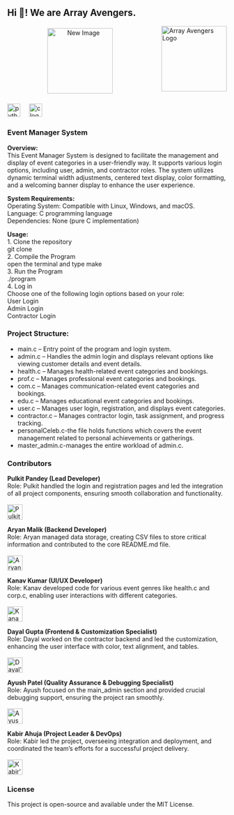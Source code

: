 <h2 align="left">Hi 👋! We are Array Avengers.</h2>

<!-- Add image to the top right (Array Avengers Logo) -->
<img src="https://drive.google.com/uc?export=view&id=1XnVKmWfBmM08JvnmIdaOeoiL_aY8ygoh" alt="Array Avengers Logo" style="float: right; height: 150px; margin-left: 20px;"/>

###

<!-- Center the new image (provided link) -->
<div align="center">
  <img src="https://drive.google.com/uc?export=view&id=1_fbPR8TgG0Vq2hFImX0jvKAt_N5P9c6Y" alt="New Image" style="height: 150px;"/>
</div>

###

<div align="left">
  <img src="https://cdn.jsdelivr.net/gh/devicons/devicon/icons/python/python-original.svg" height="30" alt="python logo"  />
  <img width="12" />
  <img src="https://cdn.jsdelivr.net/gh/devicons/devicon/icons/c/c-original.svg" height="30" alt="c logo"  />
</div>

###

<h3>Event Manager System</h3>

<p>
  <strong>Overview:</strong><br>
  This Event Manager System is designed to facilitate the management and display of event categories in a user-friendly way. It supports various login options, including user, admin, and contractor roles. The system utilizes dynamic terminal width adjustments, centered text display, color formatting, and a welcoming banner display to enhance the user experience.
</p>

<p>
  <strong>System Requirements:</strong><br>
  Operating System: Compatible with Linux, Windows, and macOS.<br>
  Language: C programming language<br>
  Dependencies: None (pure C implementation)
</p>

<p>
  <strong>Usage:</strong><br>
  1. Clone the repository<br>
  git clone <repository_url><br>
  2. Compile the Program<br>
  open the terminal and type make<br>
  3. Run the Program<br>
  ./program<br>
  4. Log in<br>
  Choose one of the following login options based on your role:<br>
  User Login<br>
  Admin Login<br>
  Contractor Login
</p>

<h3>Project Structure:</h3>
<ul>
  <li>main.c – Entry point of the program and login system.</li>
  <li>admin.c – Handles the admin login and displays relevant options like viewing customer details and event details.</li>
  <li>health.c – Manages health-related event categories and bookings.</li>
  <li>prof.c – Manages professional event categories and bookings.</li>
  <li>com.c – Manages communication-related event categories and bookings.</li>
  <li>edu.c – Manages educational event categories and bookings.</li>
  <li>user.c – Manages user login, registration, and displays event categories.</li>
  <li>contractor.c – Manages contractor login, task assignment, and progress tracking.</li>
  <li>personalCeleb.c-the file holds functions which covers the event management related to personal achievements or gatherings.</li>
  <li>master_admin.c-manages the entire workload of admin.c.</li>
</ul>

###

<h3>Contributors</h3>

<p>
  <strong>Pulkit Pandey (Lead Developer)</strong><br>
  Role: Pulkit handled the login and registration pages and led the integration of all project components, ensuring smooth collaboration and functionality.<br><br>
  <a href="https://www.linkedin.com/in/pulkit-pandey-b13076319/?utm_source=share&utm_campaign=share_via&utm_content=profile&utm_medium=ios_app" target="_blank">
    <img src="https://img.shields.io/static/v1?message=Pulkit%20Pandey&logo=linkedin&label=&color=0077B5&logoColor=white&labelColor=&style=for-the-badge" height="35" alt="Pulkit's LinkedIn" />
  </a>
</p>

<p>
  <strong>Aryan Malik (Backend Developer)</strong><br>
  Role: Aryan managed data storage, creating CSV files to store critical information and contributed to the core README.md file.<br><br>
  <a href="https://www.linkedin.com/in/aryan-malik-659998307?utm_source=share&utm_campaign=share_via&utm_content=profile&utm_medium=android_app" target="_blank">
    <img src="https://img.shields.io/static/v1?message=Aryan%20Malik&logo=linkedin&label=&color=0077B5&logoColor=white&labelColor=&style=for-the-badge" height="35" alt="Aryan's LinkedIn" />
  </a>
</p>

<p>
  <strong>Kanav Kumar (UI/UX Developer)</strong><br>
  Role: Kanav developed code for various event genres like health.c and corp.c, enabling user interactions with different categories.<br><br>
  <a href="https://www.linkedin.com/in/kanav-kumar-b655962b5/?utm_source=share&utm_campaign=share_via&utm_content=profile&utm_medium=ios_app" target="_blank">
    <img src="https://img.shields.io/static/v1?message=Kanav%20Kumar&logo=linkedin&label=&color=0077B5&logoColor=white&labelColor=&style=for-the-badge" height="35" alt="Kanav's LinkedIn" />
  </a>
</p>

<p>
  <strong>Dayal Gupta (Frontend & Customization Specialist)</strong><br>
  Role: Dayal worked on the contractor backend and led the customization, enhancing the user interface with color, text alignment, and tables.<br><br>
  <a href="https://www.linkedin.com/in/dayal-gupta-39b815314/?utm_source=share&utm_campaign=share_via&utm_content=profile&utm_medium=ios_app" target="_blank">
    <img src="https://img.shields.io/static/v1?message=Dayal%20Gupta&logo=linkedin&label=&color=0077B5&logoColor=white&labelColor=&style=for-the-badge" height="35" alt="Dayal's LinkedIn" />
  </a>
</p>

<p>
  <strong>Ayush Patel (Quality Assurance & Debugging Specialist)</strong><br>
  Role: Ayush focused on the main_admin section and provided crucial debugging support, ensuring the project ran smoothly.<br><br>
  <a href="https://www.linkedin.com/in/ayush-patel-72a037316/?utm_source=share&utm_campaign=share_via&utm_content=profile&utm_medium=ios_app" target="_blank">
    <img src="https://img.shields.io/static/v1?message=Ayush%20Patel&logo=linkedin&label=&color=0077B5&logoColor=white&labelColor=&style=for-the-badge" height="35" alt="Ayush's LinkedIn" />
  </a>
</p>

<p>
  <strong>Kabir Ahuja (Project Leader & DevOps)</strong><br>
  Role: Kabir led the project, overseeing integration and deployment, and coordinated the team’s efforts for a successful project delivery.<br><br>
  <a href="https://www.linkedin.com/in/kabir-ahuja-354a53320/?utm_source=share&utm_campaign=share_via&utm_content=profile&utm_medium=ios_app" target="_blank">
    <img src="https://img.shields.io/static/v1?message=Kabir%20Ahuja&logo=linkedin&label=&color=0077B5&logoColor=white&labelColor=&style=for-the-badge" height="35" alt="Kabir's LinkedIn" />
  </a>
</p>

###

<h3>License</h3>
<p>
  This project is open-source and available under the MIT License.
</p>
